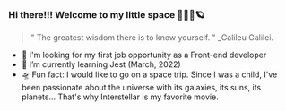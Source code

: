 ### Hi there!!! Welcome to my little space 👨🏽‍🚀🪐

> " The greatest wisdom there is to know yourself. "
> _Galileu Galilei.

- 🔭 I'm looking for my first job opportunity as a Front-end developer
- 🚀 I’m currently learning Jest (March, 2022)
- 🛸 Fun fact: I would like to go on a space trip. Since I was a child, I've been passionate about the universe with its galaxies, its suns, its planets... That's why Interstellar is my favorite movie.
